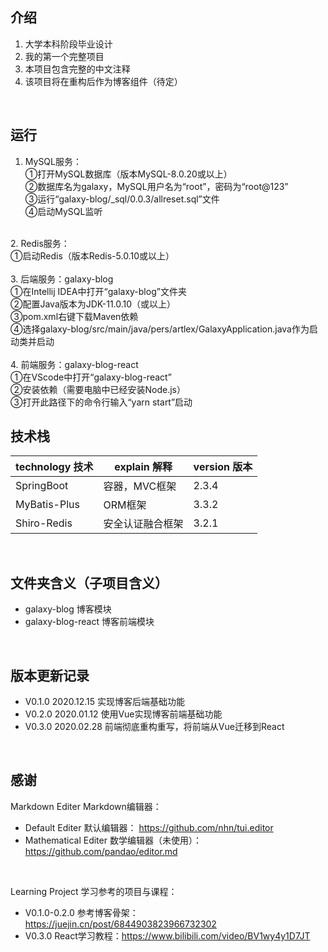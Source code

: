 ## 介绍
1. 大学本科阶段毕业设计
2. 我的第一个完整项目
3. 本项目包含完整的中文注释
4. 该项目将在重构后作为博客组件（待定）
<br>

## 运行
1. MySQL服务：<br>
①打开MySQL数据库（版本MySQL-8.0.20或以上）<br>
②数据库名为galaxy，MySQL用户名为“root”，密码为“root@123”<br>
③运行“galaxy-blog/_sql/0.0.3/allreset.sql”文件<br>
④启动MySQL监听<br>
<br>
2. Redis服务：<br>
①启动Redis（版本Redis-5.0.10或以上）<br>
<br>
3. 后端服务：galaxy-blog<br>
①在Intellij IDEA中打开“galaxy-blog”文件夹<br>
②配置Java版本为JDK-11.0.10（或以上）<br>
③pom.xml右键下载Maven依赖<br>
④选择galaxy-blog/src/main/java/pers/artlex/GalaxyApplication.java作为启动类并启动<br>
<br>
4. 前端服务：galaxy-blog-react<br>
①在VScode中打开“galaxy-blog-react”<br>
②安装依赖（需要电脑中已经安装Node.js）<br>
③打开此路径下的命令行输入“yarn start”启动<br>

## 技术栈
<table>
    <thead>
        <tr>
            <th>technology 技术</th>
            <th>explain 解释</th>
            <th>version 版本</th>
        </tr>
    </thead>
    <tbody>
        <tr>
            <td>SpringBoot</td>
            <td>容器，MVC框架</td>
            <td>2.3.4</td>
        </tr>
        <tr>
            <td>MyBatis-Plus</td>
            <td>ORM框架</td>
            <td>3.3.2</td>
        </tr>
        <tr>
            <td>Shiro-Redis</td>
            <td>安全认证融合框架</td>
            <td>3.2.1</td>
        </tr>
    </tbody>
</table>
<br>

## 文件夹含义（子项目含义）
- galaxy-blog 博客模块
- galaxy-blog-react 博客前端模块
<br>

## 版本更新记录
- V0.1.0 2020.12.15 实现博客后端基础功能
- V0.2.0 2020.01.12 使用Vue实现博客前端基础功能
- V0.3.0 2020.02.28 前端彻底重构重写，将前端从Vue迁移到React
<br>

## 感谢
Markdown Editer Markdown编辑器： <br>
- Default Editer 默认编辑器： https://github.com/nhn/tui.editor <br>
- Mathematical Editer 数学编辑器（未使用）： https://github.com/pandao/editor.md <br>
<br>

Learning Project 学习参考的项目与课程： <br>
- V0.1.0-0.2.0 参考博客骨架：https://juejin.cn/post/6844903823966732302
- V0.3.0 React学习教程：https://www.bilibili.com/video/BV1wy4y1D7JT